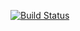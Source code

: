 [![Build Status](https://travis-ci.org/Innovic-io/jahorina-ski-hike.svg?branch=master)](https://travis-ci.org/Innovic-io/jahorina-ski-hike)